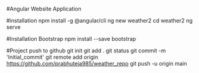 #Angular Website Application

#installation
npm install -g @angular/cli
ng new weather2
cd weather2
ng serve

#Installation Bootstrap 
npm install --save bootstrap

#Project push to github
git init
git add .
git status
git commit -m 'Initial_commit'
git remote add origin https://github.com/prabhuteja985/weather_repo
git push -u origin main

